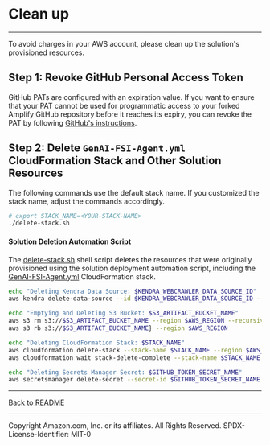 # Clean up
---

To avoid charges in your AWS account, please clean up the solution's provisioned resources.

## Step 1: Revoke GitHub Personal Access Token

GitHub PATs are configured with an expiration value. If you want to ensure that your PAT cannot be used for programmatic access to your forked Amplify GitHub repository before it reaches its expiry, you can revoke the PAT by following [GitHub's instructions](https://docs.github.com/en/organizations/managing-programmatic-access-to-your-organization/reviewing-and-revoking-personal-access-tokens-in-your-organization).

## Step 2: Delete `GenAI-FSI-Agent.yml` CloudFormation Stack and Other Solution Resources
The following commands use the default stack name. If you customized the stack name, adjust the commands accordingly.

```sh
# export STACK_NAME=<YOUR-STACK-NAME>
./delete-stack.sh
```

#### Solution Deletion Automation Script
The [delete-stack.sh](../shell/delete-stack.sh) shell script deletes the resources that were originally provisioned using the solution deployment automation script, including the [GenAI-FSI-Agent.yml](../cfn/GenAI-Agent.yml) CloudFormation stack.

```sh
echo "Deleting Kendra Data Source: $KENDRA_WEBCRAWLER_DATA_SOURCE_ID"
aws kendra delete-data-source --id $KENDRA_WEBCRAWLER_DATA_SOURCE_ID --index-id $KENDRA_INDEX_ID --region $AWS_REGION

echo "Emptying and Deleting S3 Bucket: $S3_ARTIFACT_BUCKET_NAME"
aws s3 rm s3://$S3_ARTIFACT_BUCKET_NAME --region $AWS_REGION --recursive
aws s3 rb s3://$S3_ARTIFACT_BUCKET_NAME} --region $AWS_REGION

echo "Deleting CloudFormation Stack: $STACK_NAME"
aws cloudformation delete-stack --stack-name $STACK_NAME --region $AWS_REGION
aws cloudformation wait stack-delete-complete --stack-name $STACK_NAME --region $AWS_REGION

echo "Deleting Secrets Manager Secret: $GITHUB_TOKEN_SECRET_NAME"
aws secretsmanager delete-secret --secret-id $GITHUB_TOKEN_SECRET_NAME --region $AWS_REGION
```

---

[Back to README](../README.md)

---

Copyright Amazon.com, Inc. or its affiliates. All Rights Reserved.
SPDX-License-Identifier: MIT-0
